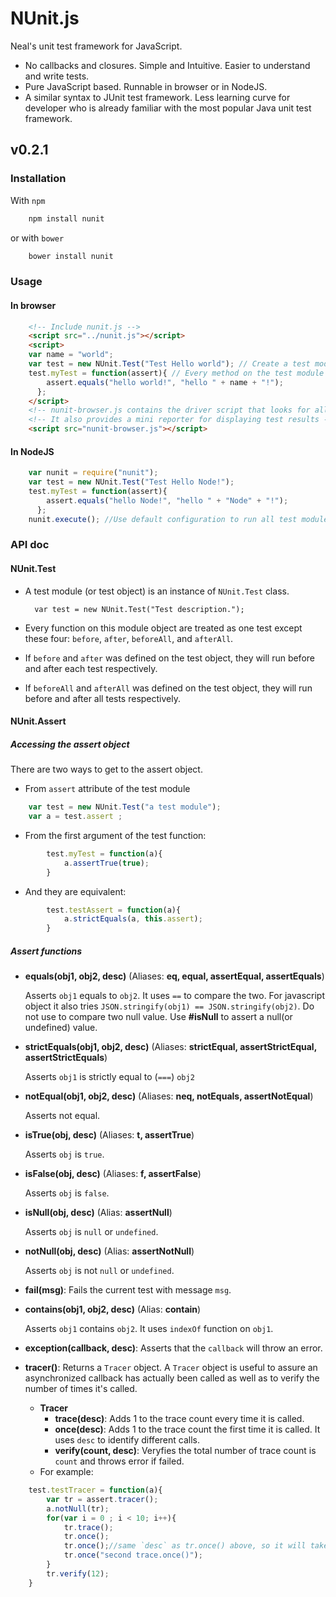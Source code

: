 NUnit.js
========

Neal's unit test framework for JavaScript. 

* No callbacks and closures. Simple and Intuitive. Easier to understand and write tests.
* Pure JavaScript based. Runnable in browser or in NodeJS.
* A similar syntax to JUnit test framework. Less learning curve for developer who is already familiar with the most popular Java unit test framework.

## v0.2.1

### Installation
With `npm`
```sh
	npm install nunit
```

or with `bower`
```sh
	bower install nunit
```

### Usage

#### In browser
```html
	<!-- Include nunit.js -->
	<script src="../nunit.js"></script>
	<script>
	var name = "world";
	var test = new NUnit.Test("Test Hello world"); // Create a test module (test case)
	test.myTest = function(assert){ // Every method on the test module is a test. 
	    assert.equals("hello world!", "hello " + name + "!");
	  };
	</script>
	<!-- nunit-browser.js contains the driver script that looks for all the test modules and runs them with built-in test runner. -->
	<!-- It also provides a mini reporter for displaying test results -->
	<script src="nunit-browser.js"></script>
```

#### In NodeJS
```js
	var nunit = require("nunit");
	var test = new NUnit.Test("Test Hello Node!");
	test.myTest = function(assert){
	    assert.equals("hello Node!", "hello " + "Node" + "!");
	  };
	nunit.execute(); //Use default configuration to run all test modules.
```

### API doc

#### NUnit.Test
* A test module (or test object) is an instance of `NUnit.Test` class.

		var test = new NUnit.Test("Test description.");

* Every function on this module object are treated as one test except these four: `before`, `after`, `beforeAll`, and `afterAll`. 
* If `before` and `after` was defined on the test object, they will run before and after each test respectively.
* If `beforeAll` and `afterAll` was defined on the test object, they will run before and after all tests respectively.


#### NUnit.Assert
##### Accessing the assert object
There are two ways to get to the assert object.
* From `assert` attribute of the test module
```js
	var test = new NUnit.Test("a test module");
	var a = test.assert ;
```

* From the first argument of the test function:
```js
		test.myTest = function(a){
			a.assertTrue(true);
		}
```

* And they are equivalent:
```js
		test.testAssert = function(a){
			a.strictEquals(a, this.assert);
		}
```

##### Assert functions
* **equals(obj1, obj2, desc)**  (Aliases: **eq, equal, assertEqual, assertEquals**)
	
	Asserts `obj1` equals to `obj2`. It uses `==` to compare the two. For javascript object it also tries `JSON.stringify(obj1) == JSON.stringify(obj2)`. Do not use to compare two null value. Use **#isNull** to assert a null(or undefined) value.
* **strictEquals(obj1, obj2, desc)** (Aliases: **strictEqual, assertStrictEqual, assertStrictEquals**)

	Asserts `obj1` is strictly equal to (`===`) `obj2` 
* **notEqual(obj1, obj2, desc)** (Aliases: **neq, notEquals, assertNotEqual**)

	Asserts not equal.
* **isTrue(obj, desc)** (Aliases: **t, assertTrue**)

	Asserts `obj` is `true`.
* **isFalse(obj, desc)** (Aliases: **f, assertFalse**)

	Asserts `obj` is `false`.
* **isNull(obj, desc)** (Alias: **assertNull**)

	Asserts `obj` is `null` or `undefined`.
* **notNull(obj, desc)** (Alias: **assertNotNull**)

	Asserts `obj` is not `null` or `undefined`.
* **fail(msg)**: Fails the current test with message `msg`. 
* **contains(obj1, obj2, desc)** (Alias: **contain**)

	Asserts `obj1` contains `obj2`. It uses `indexOf` function on `obj1`.
* **exception(callback, desc)**: Asserts that the `callback` will throw an error.
* **tracer()**: Returns a `Tracer` object. A `Tracer` object is useful to assure an asynchronized callback has actually been called as well as to verify the number of times it's called.
	+ **Tracer**
		- **trace(desc)**: Adds 1 to the trace count every time it is called.
		- **once(desc)**: Adds 1 to the trace count the first time it is called. It uses `desc` to identify different calls.
		- **verify(count, desc)**: Veryfies the total number of trace count is `count` and throws error if failed.
	+ For example:
```js
	test.testTracer = function(a){
		var tr = assert.tracer();
		a.notNull(tr);
		for(var i = 0 ; i < 10; i++){
			tr.trace();
			tr.once();
			tr.once();//same `desc` as tr.once() above, so it will take no effect
			tr.once("second trace.once()");
		}
		tr.verify(12);
	}
```
		



